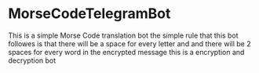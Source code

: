 # MorseCodeTelegramBot
This is a simple Morse Code translation bot the simple rule that this bot followes is that there will be a space for every letter and and there will be 2 spaces for every word in the encrypted message
this is a encryption and decryption bot
